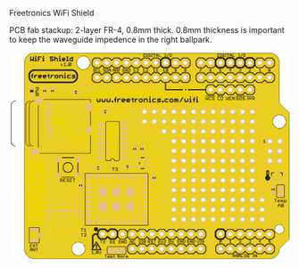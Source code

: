 Freetronics WiFi Shield

PCB fab stackup: 2-layer FR-4, 0.8mm thick. 0.8mm thickness is important to keep the waveguide impedence in the right ballpark. 

 ![](https://github.com/freetronics/WiFiShield/raw/master/WiFiShield-preview.png)
